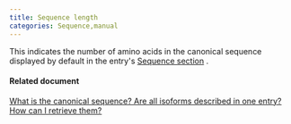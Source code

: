 ```yaml
---
title: Sequence length
categories: Sequence,manual
---
```


This indicates the number of amino acids in the canonical sequence displayed by default in the entry's [Sequence section](http://www.uniprot.org/help/sequences%5Fsection) .

#### Related document

[What is the canonical sequence? Are all isoforms described in one entry? How can I retrieve them?](http://www.uniprot.org/help/canonical%5Fand%5Fisoforms)
